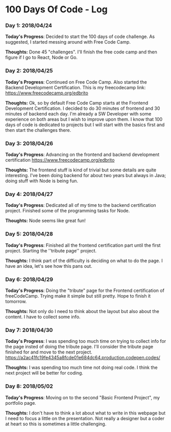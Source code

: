 # 100 Days Of Code - Log

### Day 1: 2018/04/24

**Today's Progress**: Decided to start the 100 days of code challenge. As suggested, I started messing around with Free Code Camp.

**Thoughts:** Done 45 "challenges". I'll finish the free code camp and then figure if I go to React, Node or Go.

### Day 2: 2018/04/25

**Today's Progress**: Continued on Free Code Camp. Also started the Backend Development Certification. This is my freecodecamp link: https://www.freecodecamp.org/edbrito

**Thoughts:** Ok, so by default Free Code Camp starts at the Frontend Development Certification. I decided to do 30 minutes of frontend and 30 minutes of backend each day. I'm already a SW Developer with some experience on both areas but I wish to improve upon them. I know that 100 days of code is dedicated to projects but I will start with the basics first and then start the challenges there.

### Day 3: 2018/04/26

**Today's Progress**: Advancing on the frontend and backend development certification
https://www.freecodecamp.org/edbrito

**Thoughts:** The frontend stuff is kind of trivial but some details are quite interesting. I've been doing backend for about two years but always in Java; doing stuff with Node is being fun.

### Day 4: 2018/04/27

**Today's Progress**: Dedicated all of my time to the backend certification project. Finished some of the programming tasks for Node.

**Thoughts:** Node seems like great fun!

### Day 5: 2018/04/28

**Today's Progress**: Finished all the frontend certification part until the first project. Starting the ''tribute page'' project.

**Thoughts:** I think part of the difficulty is deciding on what to do the page. I have an idea, let's see how this pans out.

### Day 6: 2018/04/29

**Today's Progress**: Doing the "tribute" page for the Frontend certification of freeCodeCamp. Trying make it simple but still pretty. Hope to finish it tomorrow.

**Thoughts:** Not only do I need to think about the layout but also about the content. I have to collect some info.

### Day 7: 2018/04/30

**Today's Progress**: I was spending too much time on trying to collect info for the page insted of doing the tribute page. I'll consider the tribute page finished for and move to the next project.
https://a2ac41fc19fe4345a8fcde01e684dc64.production.codepen.codes/

**Thoughts:** I was spending too much time not doing real code. I think the next project will be better for coding.

### Day 8: 2018/05/02

**Today's Progress**: Moving on to the second "Basic Frontend Project", my portfolio page.

**Thoughts:** I don't have to think a lot about what to write in this webpage but I need to focus a little on the presentation. Not really a designer but a coder at heart so this is sometimes a little challenging.
